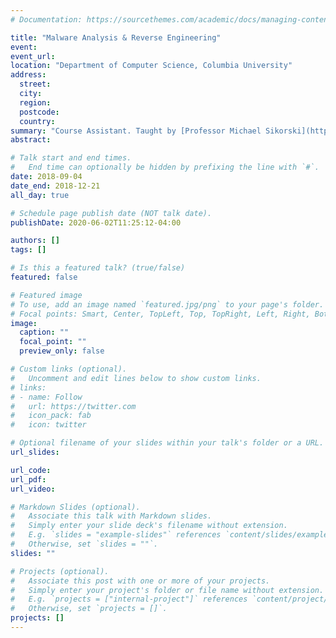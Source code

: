 ```yaml
---
# Documentation: https://sourcethemes.com/academic/docs/managing-content/

title: "Malware Analysis & Reverse Engineering"
event: 
event_url:
location: "Department of Computer Science, Columbia University"
address:
  street:
  city:
  region:
  postcode:
  country:
summary: "Course Assistant. Taught by [Professor Michael Sikorski](https://twitter.com/mikesiko?lang=en)."
abstract:

# Talk start and end times.
#   End time can optionally be hidden by prefixing the line with `#`.
date: 2018-09-04
date_end: 2018-12-21
all_day: true

# Schedule page publish date (NOT talk date).
publishDate: 2020-06-02T11:25:12-04:00

authors: []
tags: []

# Is this a featured talk? (true/false)
featured: false

# Featured image
# To use, add an image named `featured.jpg/png` to your page's folder. 
# Focal points: Smart, Center, TopLeft, Top, TopRight, Left, Right, BottomLeft, Bottom, BottomRight.
image:
  caption: ""
  focal_point: ""
  preview_only: false

# Custom links (optional).
#   Uncomment and edit lines below to show custom links.
# links:
# - name: Follow
#   url: https://twitter.com
#   icon_pack: fab
#   icon: twitter

# Optional filename of your slides within your talk's folder or a URL.
url_slides:

url_code:
url_pdf:
url_video:

# Markdown Slides (optional).
#   Associate this talk with Markdown slides.
#   Simply enter your slide deck's filename without extension.
#   E.g. `slides = "example-slides"` references `content/slides/example-slides.md`.
#   Otherwise, set `slides = ""`.
slides: ""

# Projects (optional).
#   Associate this post with one or more of your projects.
#   Simply enter your project's folder or file name without extension.
#   E.g. `projects = ["internal-project"]` references `content/project/deep-learning/index.md`.
#   Otherwise, set `projects = []`.
projects: []
---
```

